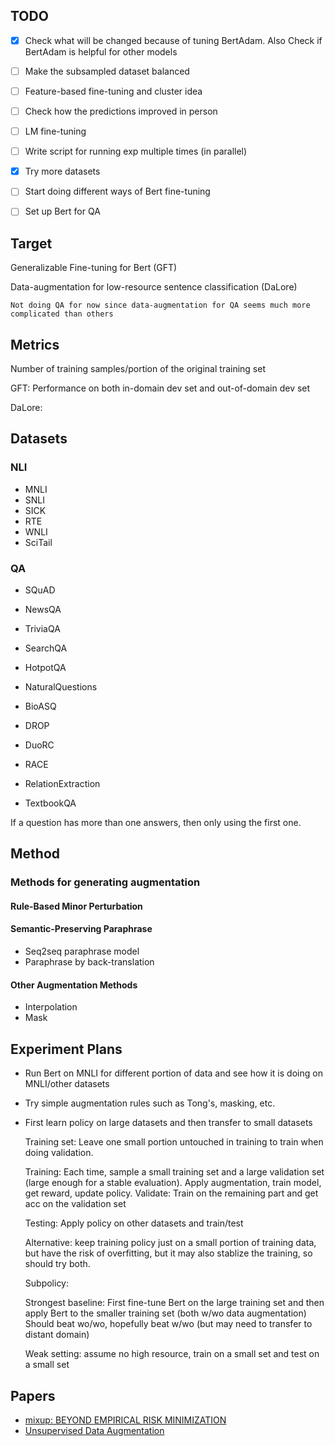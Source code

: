 ## TODO
<!--- - [x] MNLI different data size
- [x] Debug and finish coding general framework for sentence classification (multi-domain/single domain)
- [x] Add most basic data augmentation and check the results
- [x] Make every result a json file 
-->
- [x] Check what will be changed because of tuning BertAdam. Also Check if BertAdam is helpful for other models
- [ ] Make the subsampled dataset balanced
- [ ] Feature-based fine-tuning and cluster idea
- [ ] Check how the predictions improved in person
- [ ] LM fine-tuning
- [ ] Write script for running exp multiple times (in parallel)
- [x] Try more datasets
- [ ] Start doing different ways of Bert fine-tuning
- [ ] Set up Bert for QA



## Target
Generalizable Fine-tuning for Bert  (GFT)


Data-augmentation for low-resource sentence classification (DaLore)
    
    Not doing QA for now since data-augmentation for QA seems much more complicated than others

## Metrics
Number of training samples/portion of the original training set

GFT: Performance on both in-domain dev set and out-of-domain dev set

DaLore: 


## Datasets
### NLI

* MNLI
* SNLI
* SICK
* RTE
* WNLI
* SciTail

### QA
* SQuAD
* NewsQA
* TriviaQA
* SearchQA
* HotpotQA
* NaturalQuestions

* BioASQ
* DROP
* DuoRC
* RACE
* RelationExtraction
* TextbookQA

If a question has more than one answers, then only using the first one.

## Method
### Methods for generating augmentation
#### Rule-Based Minor Perturbation

#### Semantic-Preserving Paraphrase
* Seq2seq paraphrase model
* Paraphrase by back-translation

#### Other Augmentation Methods
* Interpolation
* Mask




## Experiment Plans
* Run Bert on MNLI for different portion of data and see how it is doing on MNLI/other datasets
* Try simple augmentation rules such as Tong's, masking, etc.
* First learn policy on large datasets and then transfer to small datasets

    Training set: Leave one small portion untouched in training to train when doing validation. 
    
    
    Training: Each time, sample a small training set and a large validation set (large enough for a stable evaluation). Apply augmentation, train model, get reward, update policy.
    Validate: Train on the remaining part and get acc on the validation set
    
    Testing: Apply policy on other datasets and train/test 
    
    Alternative: keep training policy just on a small portion of training data, but have the risk of overfitting, but it may also stablize the training, so should try both.
    
    Subpolicy: 
    
    Strongest baseline: First fine-tune Bert on the large training set and then apply Bert to the smaller training set (both w/wo data augmentation) Should beat wo/wo, hopefully beat w/wo (but may need to transfer to distant domain)
    
    
    Weak setting: assume no high resource, train on a small set and test on a small set
    
    



## Papers
* [mixup: BEYOND EMPIRICAL RISK MINIMIZATION](https://arxiv.org/pdf/1710.09412.pdf)
* [Unsupervised Data Augmentation](https://arxiv.org/pdf/1904.12848.pdf)